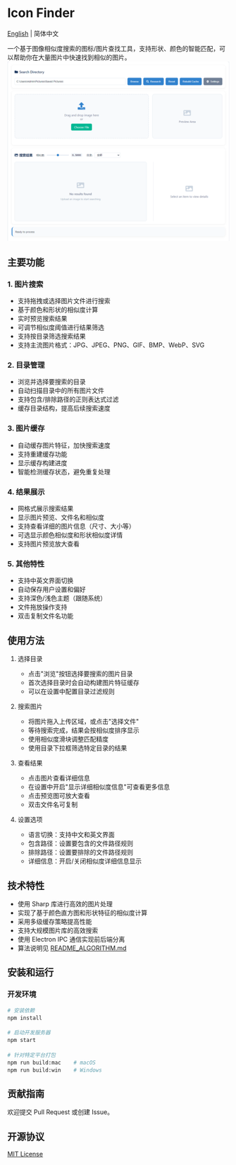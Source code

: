 # Icon Finder
[English](./README_EN.md) | 简体中文

一个基于图像相似度搜索的图标/图片查找工具，支持形状、颜色的智能匹配，可以帮助你在大量图片中快速找到相似的图片。
![Screenshot](./screenshots/screenshot.png)

## 主要功能

### 1. 图片搜索
- 支持拖拽或选择图片文件进行搜索
- 基于颜色和形状的相似度计算
- 实时预览搜索结果
- 可调节相似度阈值进行结果筛选
- 支持按目录筛选搜索结果
- 支持主流图片格式：JPG、JPEG、PNG、GIF、BMP、WebP、SVG

### 2. 目录管理
- 浏览并选择要搜索的目录
- 自动扫描目录中的所有图片文件
- 支持包含/排除路径的正则表达式过滤
- 缓存目录结构，提高后续搜索速度

### 3. 图片缓存
- 自动缓存图片特征，加快搜索速度
- 支持重建缓存功能
- 显示缓存构建进度
- 智能检测缓存状态，避免重复处理

### 4. 结果展示
- 网格式展示搜索结果
- 显示图片预览、文件名和相似度
- 支持查看详细的图片信息（尺寸、大小等）
- 可选显示颜色相似度和形状相似度详情
- 支持图片预览放大查看

### 5. 其他特性
- 支持中英文界面切换
- 自动保存用户设置和偏好
- 支持深色/浅色主题（跟随系统）
- 文件拖放操作支持
- 双击复制文件名功能

## 使用方法

1. 选择目录
   - 点击"浏览"按钮选择要搜索的图片目录
   - 首次选择目录时会自动构建图片特征缓存
   - 可以在设置中配置目录过滤规则

2. 搜索图片
   - 将图片拖入上传区域，或点击"选择文件"
   - 等待搜索完成，结果会按相似度排序显示
   - 使用相似度滑块调整匹配精度
   - 使用目录下拉框筛选特定目录的结果

3. 查看结果
   - 点击图片查看详细信息
   - 在设置中开启"显示详细相似度信息"可查看更多信息
   - 点击预览图可放大查看
   - 双击文件名可复制

4. 设置选项
   - 语言切换：支持中文和英文界面
   - 包含路径：设置要包含的文件路径规则
   - 排除路径：设置要排除的文件路径规则
   - 详细信息：开启/关闭相似度详细信息显示

## 技术特性
- 使用 Sharp 库进行高效的图片处理
- 实现了基于颜色直方图和形状特征的相似度计算
- 采用多级缓存策略提高性能
- 支持大规模图片库的高效搜索
- 使用 Electron IPC 通信实现前后端分离
- 算法说明见 [README_ALGORITHM.md](./README_ALGORITHM.md)

## 安装和运行

### 开发环境
```bash
# 安装依赖
npm install

# 启动开发服务器
npm start

# 针对特定平台打包
npm run build:mac    # macOS
npm run build:win    # Windows
```



## 贡献指南

欢迎提交 Pull Request 或创建 Issue。

## 开源协议

[MIT License](./LICENSE)